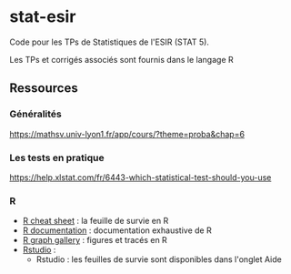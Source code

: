 # stat-esir
Code pour les TPs de Statistiques de l'ESIR (STAT 5).

Les TPs et corrigés associés sont fournis dans le langage R

## Ressources
### Généralités

https://mathsv.univ-lyon1.fr/app/cours/?theme=proba&chap=6 

### Les tests en pratique

https://help.xlstat.com/fr/6443-which-statistical-test-should-you-use 

### R

+ [R cheat sheet](https://iqss.github.io/dss-workshops/R/Rintro/base-r-cheat-sheet.pdf) : la feuille de survie en R
+ [R documentation](https://www.r-project.org/other-docs.html) : documentation exhaustive de R
+ [R graph gallery](https://r-graph-gallery.com/) : figures et tracés en R
+ [Rstudio](https://docs.posit.co/ide/user/) :  
  + Rstudio : les feuilles de survie sont disponibles dans l'onglet Aide 

